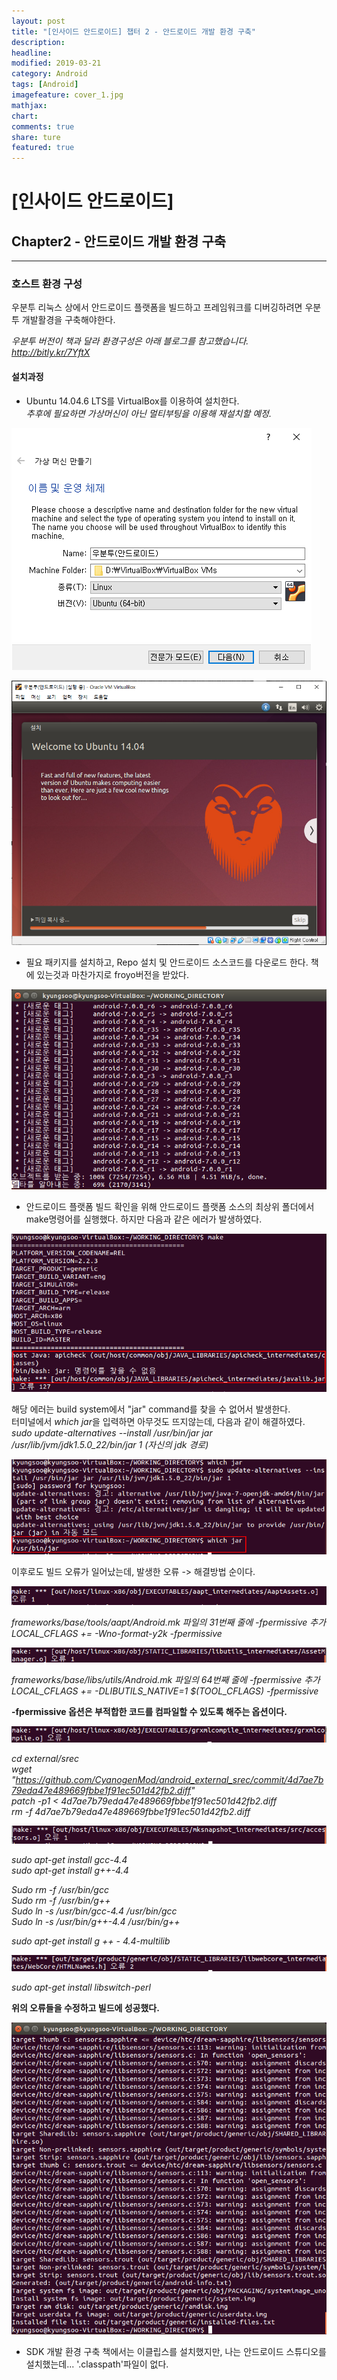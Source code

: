 ```yaml
---
layout: post
title: "[인사이드 안드로이드] 챕터 2 - 안드로이드 개발 환경 구축"
description:
headline:
modified: 2019-03-21
category: Android
tags: [Android]
imagefeature: cover_1.jpg
mathjax:
chart:
comments: true
share: ture
featured: true
---
```


# [인사이드 안드로이드]


## Chapter2 - 안드로이드 개발 환경 구축


---------------------------------------


### 호스트 환경 구성

우분투 리눅스 상에서 안드로이드 플랫폼을 빌드하고 프레임워크를 디버깅하려면 우분투 개발활경을 구축해야한다.

*우분투 버전이 책과 달라 환경구성은 아래 블로그를 참고했습니다.*  
*http://bitly.kr/7YftX*

#### 설치과정

* Ubuntu 14.04.6 LTS를 VirtualBox를 이용하여 설치한다.  
*추후에 필요하면 가상머신이 아닌 멀티부팅을 이용해 재설치할 예정.*  

![Alt text](/images/post/install1.PNG "설치1")

![Alt text](/images/post/install2.PNG "설치2")

* 필요 패키지를 설치하고, Repo 설치 및 안드로이드 소스코드를 다운로드 한다. 책에 있는것과 마찬가지로 froyo버전을 받았다.

![Alt text](/images/post/install3.PNG "설치3")

* 안드로이드 플랫폼 빌드 확인을 위해 안드로이드 플랫폼 소스의 최상위 폴더에서 make명령어를 실행했다. 하지만 다음과 같은 에러가 발생하였다.

![Alt text](/images/post/error1.PNG "에러1")

해당 에러는 build system에서 "jar" command를 찾을 수 없어서 발생한다.  
터미널에서 *which jar*을 입력하면 아무것도 뜨지않는데, 다음과 같이 해결하였다.  
*sudo update-alternatives --install /usr/bin/jar jar /usr/lib/jvm/jdk1.5.0_22/bin/jar 1 (자신의 jdk 경로)*

![Alt text](/images/post/error2.PNG "에러2")

이후로도 빌드 오류가 일어났는데, 발생한 오류 -> 해결방법 순이다.

![Alt text](/images/post/error3.PNG "에러3")

*frameworks/base/tools/aapt/Android.mk 파일의 31번째 줄에 -fpermissive 추가*  
*LOCAL_CFLAGS += -Wno-format-y2k -fpermissive*

![Alt text](/images/post/error4.PNG "에러4")

*frameworks/base/libs/utils/Android.mk 파일의 64번째 줄에 -fpermissive 추가*  
*LOCAL_CFLAGS += -DLIBUTILS_NATIVE=1 $(TOOL_CFLAGS) -fpermissive*

**-fpermissive 옵션은 부적합한 코드를 컴파일할 수 있도록 해주는 옵션이다.**

![Alt text](/images/post/error5.PNG "에러5")

*cd external/srec*  
*wget "https://github.com/CyanogenMod/android_external_srec/commit/4d7ae7b79eda47e489669fbbe1f91ec501d42fb2.diff"*  
*patch -p1 < 4d7ae7b79eda47e489669fbbe1f91ec501d42fb2.diff*  
*rm -f 4d7ae7b79eda47e489669fbbe1f91ec501d42fb2.diff*  

![Alt text](/images/post/error6.PNG "에러6")

*sudo apt-get install gcc-4.4*  
*sudo apt-get install g++-4.4*  

*Sudo rm -f /usr/bin/gcc*  
*Sudo rm -f /usr/bin/g++*  
*Sudo ln -s /usr/bin/gcc-4.4 /usr/bin/gcc*  
*Sudo ln -s /usr/bin/g++-4.4 /usr/bin/g++*  
     
*sudo apt-get install g ++ - 4.4-multilib*  

![Alt text](/images/post/error7.PNG "에러7")

*sudo apt-get install libswitch-perl*

**위의 오류들을 수정하고 빌드에 성공했다.**

![Alt text](/images/post/build.PNG "빌드완료")


* SDK 개발 환경 구축
책에서는 이클립스를 설치했지만, 나는 안드로이드 스튜디오를 설치했는데... '.classpath'파일이 없다.